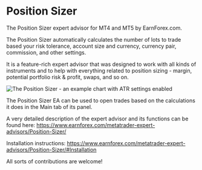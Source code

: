 # Position Sizer

The Position Sizer expert advisor for MT4 and MT5 by EarnForex.com.

The Position Sizer automatically calculates the number of lots to trade based your risk tolerance, account size and currency, currency pair, commission, and other settings.

It is a feature-rich expert advisor that was designed to work with all kinds of instruments and to help with everything related to position sizing - margin, potential portfolio risk & profit, swaps, and so on.

![The Position Sizer - an example chart with ATR settings enabled](https://github.com/EarnForex/PositionSizer/blob/master/README%20Images/Position%20Sizer%20Example%20with%20ATR%20Settings.png)

The Position Sizer EA can be used to open trades based on the calculations it does in the Main tab of its panel.

A very detailed description of the expert advisor and its functions can be found here: https://www.earnforex.com/metatrader-expert-advisors/Position-Sizer/

Installation instructions: https://www.earnforex.com/metatrader-expert-advisors/Position-Sizer/#Installation

All sorts of contributions are welcome!

